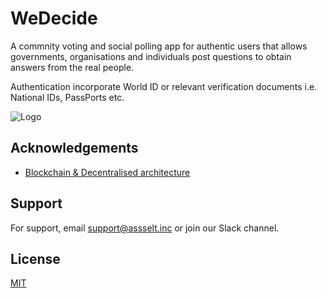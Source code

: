 
# WeDecide

A commnity voting and social polling app for authentic users that allows governments, organisations and individuals post questions to obtain answers from the real people.

Authentication incorporate World ID or relevant verification documents i.e. National IDs, PassPorts etc.

![Logo](https://i.ibb.co/Hx4YrWT/looka-com-editor-200422247.png)

## Acknowledgements

 - [Blockchain & Decentralised architecture](https://www.researchgate.net/publication/344646823_Framework_for_decentralised_architectural_design_BIM_and_Blockchain_integration)


## Support

For support, email support@assselt.inc or join our Slack channel.


## License

[MIT](https://choosealicense.com/licenses/mit/)

